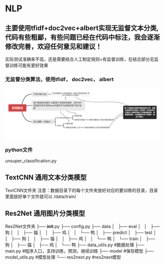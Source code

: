 # NLP


## 主要使用tfidf+doc2vec+albert实现无监督文本分类, 代码有些粗鄙，有些问题已经在代码中标注，我会逐渐修改完善，欢迎任何意见和建议！
实际测试准确率不高，还是需要结合人工制定规则+有监督训练，在结合部分无监督训练可能有更好效果

### 无监督分类算法，使用tfidf， doc2vec， albert
![构思图](unsuper.png)
### python文件
unsuper_classification.py


## TextCNN 通用文本分类模型
TextCNN文件夹
注意：数据目录下的每个文件夹放好对应的要训练的目录，目录里面放好单个文件就可以
/data/train/

## Res2Net 通用图片分类模型
Res2Net文件夹
├── __init__.py
├── config.py
├── data
│   ├── eval
│   │   ├── 狗
│   │   ├── 猫
│   │   ├── 鸡
│   │   └── 鸭
│   ├── predict
│   ├── test
│   │   ├── 狗
│   │   ├── 猫
│   │   ├── 鸡
│   │   └── 鸭
│   └── train
│       ├── 狗
│       ├── 猫
│       ├── 鸡
│       └── 鸭
├── data_utils.py   #数据处理
├── main.py  #程序入口，支持训练，预测，继续训练
├── model    #保存模型
├── model_utils.py   #模型处理
└── res2next.py    #res2next模型
